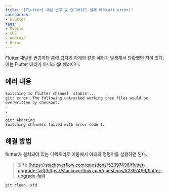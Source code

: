 ```yaml
---
title: "[Flutter] 채널 변경 및 업그레이드 실패 에러(git error)"
categories:
- Flutter
tags:
- Mobile
- iOS
- Android
- Error
---
```


Flutter 채널을 변경하던 중에 갑자기 아래와 같은 에러가 발생해서 당황했던 적이 있다. 이는 Flutter 에러가 아니라 git 에러이다. 

## 에러 내용

``` console
Switching to flutter channel 'stable'...
git: error: The following untracked working tree files would be overwritten by checkout:
.
.
.
git: Aborting
Switching channels failed with error code 1.
```

## 해결 방법

flutter가 설치되어 있는 디렉토리로 이동해서 아래의 명령어를 실행하면 된다.

> 출처: [https://stackoverflow.com/questions/52397496/flutter-upgrade-fail](https://stackoverflow.com/questions/52397496/flutter-upgrade-fail)

``` console
git clean -xfd
```
